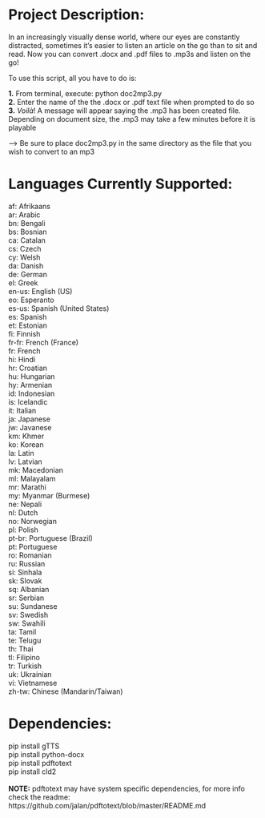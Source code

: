 <h1> Project Description:</h1>
In an increasingly visually dense world, where our eyes are constantly distracted, sometimes it’s easier to listen an article on the go than to sit and read. Now you can convert .docx and .pdf files to .mp3s and listen on the go! <br>  

To use this script, all you have to do is:<br>

<b>1.</b> From terminal, execute: python doc2mp3.py <br>
<b>2.</b> Enter the name of the the .docx or .pdf text file when prompted to do so <br>
 <b>3.</b> <i>Voilà</i>! A message will appear saying the .mp3 has been created file. Depending on document size, the .mp3 may take a few minutes before it is playable<br>

--> Be sure to place doc2mp3.py in the same directory as the file that you wish to convert to an mp3


<h1><b>Languages Currently Supported:</b></h1>
 af: Afrikaans</br>
  ar: Arabic</br>
  bn: Bengali</br>
  bs: Bosnian</br>
  ca: Catalan</br>
  cs: Czech</br>
  cy: Welsh</br>
  da: Danish</br>
  de: German</br>
  el: Greek</br>
  en-us: English (US) </br>
  eo: Esperanto </br>
  es-us: Spanish (United States) </br>
  es: Spanish </br>
  et: Estonian </br>
  fi: Finnish </br>
  fr-fr: French (France) </br>
  fr: French </br>
  hi: Hindi </br>
  hr: Croatian </br>
  hu: Hungarian </br>
  hy: Armenian </br>
  id: Indonesian </br>
  is: Icelandic </br>
  it: Italian </br>
  ja: Japanese </br>
  jw: Javanese </br>
  km: Khmer </br>
  ko: Korean </br>
  la: Latin </br>
  lv: Latvian </br>
  mk: Macedonian </br>
  ml: Malayalam </br>
  mr: Marathi </br>
  my: Myanmar (Burmese) </br>
  ne: Nepali </br>
  nl: Dutch </br>
  no: Norwegian </br>
  pl: Polish </br>
  pt-br: Portuguese (Brazil) </br>
  pt: Portuguese </br>
  ro: Romanian </br>
  ru: Russian </br>
  si: Sinhala </br>
  sk: Slovak </br>
  sq: Albanian </br>
  sr: Serbian </br>
  su: Sundanese </br>
  sv: Swedish </br>
  sw: Swahili </br>
  ta: Tamil </br>
  te: Telugu </br>
  th: Thai </br>
  tl: Filipino </br>
  tr: Turkish </br>
  uk: Ukrainian </br>
  vi: Vietnamese </br>
  zh-tw: Chinese (Mandarin/Taiwan) </br>
  
<h1><b>Dependencies: </b></h1>
pip install gTTS </br>
pip install python-docx </br>
pip install pdftotext </br>
pip install cld2 </br>
<br> 
<b>NOTE:</b> pdftotext may have system specific dependencies, for more info check the readme: https://github.com/jalan/pdftotext/blob/master/README.md
